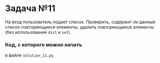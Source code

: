 # Задача №11

На вход пользователь подает список. 
Проверить, содержит ли данный список повторяющиеся элементы, удалить повторяющиеся элементы (без использования `dict` и `set`)

### Код, с которого можно начать
в файле `solution_11.py`

